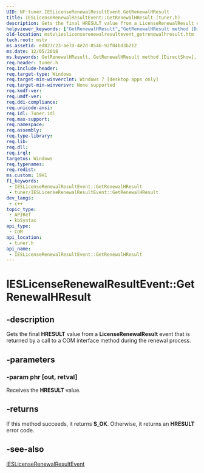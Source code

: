 ```yaml
---
UID: NF:tuner.IESLicenseRenewalResultEvent.GetRenewalHResult
title: IESLicenseRenewalResultEvent::GetRenewalHResult (tuner.h)
description: Gets the final HRESULT value from a LicenseRenewalResult event that is returned by a call to a COM interface method during the renewal process.
helpviewer_keywords: ["GetRenewalHResult","GetRenewalHResult method [DirectShow]","GetRenewalHResult method [DirectShow]","IESLicenseRenewalResultEvent interface","IESLicenseRenewalResultEvent interface [DirectShow]","GetRenewalHResult method","IESLicenseRenewalResultEvent.GetRenewalHResult","IESLicenseRenewalResultEvent::GetRenewalHResult","mstv.ieslicenserenewalresultevent_getrenewalhresult","tuner/IESLicenseRenewalResultEvent::GetRenewalHResult"]
old-location: mstv\ieslicenserenewalresultevent_getrenewalhresult.htm
tech.root: mstv
ms.assetid: ed823c23-ae7d-4e2d-8546-92f04bd3b212
ms.date: 12/05/2018
ms.keywords: GetRenewalHResult, GetRenewalHResult method [DirectShow], GetRenewalHResult method [DirectShow],IESLicenseRenewalResultEvent interface, IESLicenseRenewalResultEvent interface [DirectShow],GetRenewalHResult method, IESLicenseRenewalResultEvent.GetRenewalHResult, IESLicenseRenewalResultEvent::GetRenewalHResult, mstv.ieslicenserenewalresultevent_getrenewalhresult, tuner/IESLicenseRenewalResultEvent::GetRenewalHResult
req.header: tuner.h
req.include-header: 
req.target-type: Windows
req.target-min-winverclnt: Windows 7 [desktop apps only]
req.target-min-winversvr: None supported
req.kmdf-ver: 
req.umdf-ver: 
req.ddi-compliance: 
req.unicode-ansi: 
req.idl: Tuner.idl
req.max-support: 
req.namespace: 
req.assembly: 
req.type-library: 
req.lib: 
req.dll: 
req.irql: 
targetos: Windows
req.typenames: 
req.redist: 
ms.custom: 19H1
f1_keywords:
 - IESLicenseRenewalResultEvent::GetRenewalHResult
 - tuner/IESLicenseRenewalResultEvent::GetRenewalHResult
dev_langs:
 - c++
topic_type:
 - APIRef
 - kbSyntax
api_type:
 - COM
api_location:
 - tuner.h
api_name:
 - IESLicenseRenewalResultEvent::GetRenewalHResult
---
```


# IESLicenseRenewalResultEvent::GetRenewalHResult


## -description

Gets the final <b>HRESULT</b> value from a  <b>LicenseRenewalResult</b> event that is returned by a call to a COM interface method during the renewal process.

## -parameters

### -param phr [out, retval]

Receives the <b>HRESULT</b> value.

## -returns

If this method succeeds, it returns <b xmlns:loc="http://microsoft.com/wdcml/l10n">S_OK</b>. Otherwise, it returns an <b xmlns:loc="http://microsoft.com/wdcml/l10n">HRESULT</b> error code.

## -see-also

<a href="/previous-versions/windows/desktop/api/tuner/nn-tuner-ieslicenserenewalresultevent">IESLicenseRenewalResultEvent</a>

